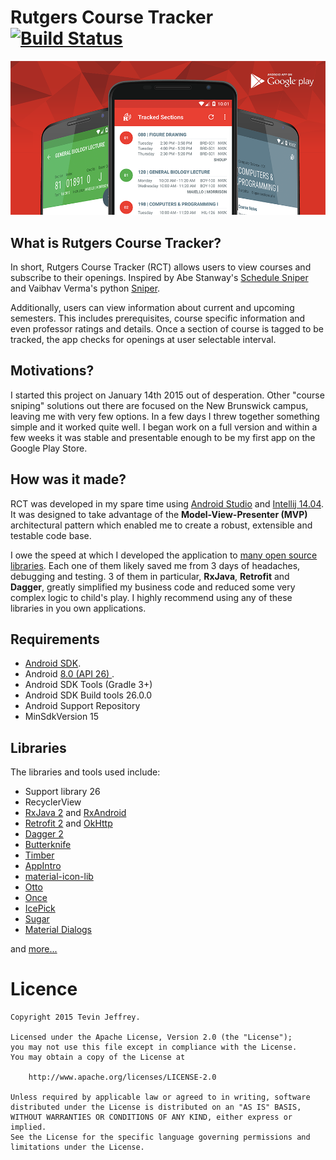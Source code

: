 Rutgers Course Tracker [![Build Status](https://travis-ci.org/tevjef/Rutgers-Course-Tracker.svg?branch=master)](https://travis-ci.org/tevjef/Rutgers-Course-Tracker)
======================

<p align="center">
    <a href="https://play.google.com/store/apps/details?id=com.tevinjeffrey.rutgersct"><img src="assets/github_banner.png" alt="Github Banner"/></a>
</p>

## What is Rutgers Course Tracker?
In short, Rutgers Course Tracker (RCT) allows users to view courses and subscribe to their openings. Inspired by Abe Stanway's [Schedule Sniper](http://abe.is/a/sniper/) and Vaibhav Verma's python [Sniper](https://github.com/v/sniper). 

Additionally, users can view information about current and upcoming semesters. This includes prerequisites, course specific information and even professor ratings and details.
Once a section of course is tagged to be tracked, the app checks for openings at user selectable interval.

## Motivations?
I started this project on January 14th 2015 out of desperation. Other "course sniping" solutions out there are focused on the New Brunswick campus, leaving me with very few options. In a few days I threw together something simple and it worked quite well. I began work on a full version and within a few weeks it was stable and presentable enough to be my first app on the Google Play Store.

## How was it made?
RCT was developed in my spare time using <a href="https://developer.android.com/sdk/index.html">Android Studio</a> and <a href="https://www.jetbrains.com/idea/">Intellij 14.04</a>. It was designed to take advantage of the <strong>Model-View-Presenter (MVP)</strong> architectural pattern which enabled me to create a robust, extensible and testable code base.

I owe the speed at which I developed the application to <a href="https://github.com/tevjef/Rutgers-Course-Tracker/blob/master/app/build.gradle#L87-L146">many open source libraries</a>. Each one of them likely saved me from 3 days of headaches, debugging and testing. 3 of them in particular, <strong>RxJava</strong>, <strong>Retrofit</strong> and <strong>Dagger</strong>, greatly simplified my business code and reduced some very complex logic to child's play. I highly recommend using any of these libraries in you own applications.

## Requirements

- [Android SDK](http://developer.android.com/sdk/index.html).
- Android [8.0 (API 26) ](http://developer.android.com/tools/revisions/platforms.html#8.0).
- Android SDK Tools (Gradle 3+)
- Android SDK Build tools 26.0.0
- Android Support Repository
- MinSdkVersion 15

## Libraries

The libraries and tools used include:

- Support library 26
- RecyclerView
- [RxJava 2](https://github.com/ReactiveX/RxJava) and [RxAndroid](https://github.com/ReactiveX/RxAndroid)
- [Retrofit 2](http://square.github.io/retrofit/) and [OkHttp](https://github.com/square/okhttp)
- [Dagger 2](http://google.github.io/dagger/)
- [Butterknife](https://github.com/JakeWharton/butterknife)
- [Timber](https://github.com/JakeWharton/timber)
- [AppIntro](https://github.com/PaoloRotolo/AppIntro)
- [material-icon-lib](https://github.com/code-mc/material-icon-lib)
- [Otto](http://square.github.io/otto/) 
- [Once](https://github.com/jonfinerty/Once)
- [IcePick](https://github.com/frankiesardo/icepick)
- [Sugar](https://github.com/satyan/sugar)
- [Material Dialogs](https://github.com/afollestad/material-dialogs)

and [more...](https://github.com/tevjef/Rutgers-Course-Tracker/blob/master/app/src/main/res/raw/open_source_licenses.json)

# Licence

```
Copyright 2015 Tevin Jeffrey.

Licensed under the Apache License, Version 2.0 (the "License");
you may not use this file except in compliance with the License.
You may obtain a copy of the License at

    http://www.apache.org/licenses/LICENSE-2.0

Unless required by applicable law or agreed to in writing, software
distributed under the License is distributed on an "AS IS" BASIS,
WITHOUT WARRANTIES OR CONDITIONS OF ANY KIND, either express or implied.
See the License for the specific language governing permissions and
limitations under the License.
```

